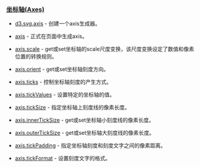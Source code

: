 ### [](https://github.com/mbostock/d3/wiki/Api%E5%8F%82%E8%80%83#%E5%9D%90%E6%A0%87%E8%BD%B4axes)[坐标轴(Axes)](https://github.com/mbostock/d3/wiki/SVG-Axes)

*   [d3.svg.axis](https://github.com/mbostock/d3/wiki/SVG-Axes#wiki-axis)&nbsp;- 创建一个axis生成器。

*   [axis](https://github.com/mbostock/d3/wiki/SVG-Axes#wiki-_axis)&nbsp;- 正式在页面中生成axis。

*   [axis.scale](https://github.com/mbostock/d3/wiki/SVG-Axes#wiki-scale)&nbsp;- get或set坐标轴的scale尺度变换，该尺度变换设定了数值和像素位置的转换规则。

*   [axis.orient](https://github.com/mbostock/d3/wiki/SVG-Axes#wiki-orient)&nbsp;- get或set坐标轴刻度方向。

*   [axis.ticks](https://github.com/mbostock/d3/wiki/SVG-Axes#wiki-ticks)&nbsp;- 控制坐标轴刻度的产生方式。

*   [axis.tickValues](https://github.com/mbostock/d3/wiki/SVG-Axes#wiki-tickValues)&nbsp;- 设置特定的坐标轴的值。

*   [axis.tickSize](https://github.com/mbostock/d3/wiki/SVG-Axes#wiki-tickSize)&nbsp;- 指定坐标轴上刻度线的像素长度。

*   [axis.innerTickSize](https://github.com/mbostock/d3/wiki/SVG-Axes#wiki-innerTickSize)&nbsp;- get或set坐标轴小刻度线的像素长度。

*   [axis.outerTickSize](https://github.com/mbostock/d3/wiki/SVG-Axes#wiki-outerTickSize)&nbsp;- get或set坐标轴大刻度线的像素长度。

*   [axis.tickPadding](https://github.com/mbostock/d3/wiki/SVG-Axes#wiki-tickPadding)&nbsp;- 指定坐标轴刻度和刻度文字之间的像素距离。

*   [axis.tickFormat](https://github.com/mbostock/d3/wiki/SVG-Axes#wiki-tickFormat)&nbsp;- 设置刻度文字的格式。